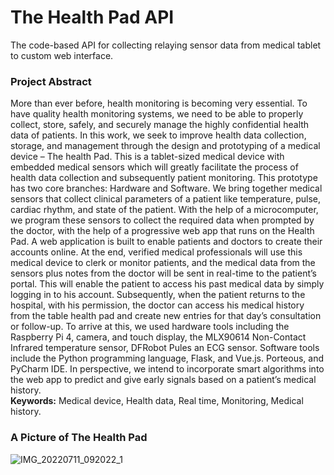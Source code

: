 # The Health Pad API

The code-based API for collecting relaying sensor data from medical tablet to custom web interface. 

### Project Abstract

More than ever before, health monitoring is becoming very essential. To have quality health  monitoring systems, we need to be able to properly collect, store, safely, and securely manage  the highly confidential health data of patients. In this work, we seek to improve health data  collection, storage, and management through the design and prototyping of a medical device – The health Pad. This is a tablet-sized medical device with embedded medical sensors which  will greatly facilitate the process of health data collection and subsequently patient monitoring.  This prototype has two core branches: Hardware and Software. We bring together medical  sensors that collect clinical parameters of a patient like temperature, pulse, cardiac rhythm, and  state of the patient. With the help of a microcomputer, we program these sensors to collect the  required data when prompted by the doctor, with the help of a progressive web app that runs  on the Health Pad. A web application is built to enable patients and doctors to create their accounts  online. At the end, verified medical professionals will use this medical device to clerk or  monitor patients, and the medical data from the sensors plus notes from the doctor will be sent  in real-time to the patient’s portal. This will enable the patient to access his past medical data by  simply logging in to his account. Subsequently, when the patient returns to the hospital, with his  permission, the doctor can access his medical history from the table health pad and create new  entries for that day’s consultation or follow-up. To arrive at this, we used hardware tools  including the Raspberry Pi 4, camera, and touch display, the MLX90614 Non-Contact Infrared temperature sensor, DFRobot Pules an ECG sensor. Software tools include the Python  programming language, Flask, and Vue.js. Porteous, and PyCharm IDE. In perspective, we intend  to incorporate smart algorithms into the web app to predict and give early signals based on a  patient’s medical history.  
**Keywords:** Medical device, Health data, Real time, Monitoring, Medical history.

### A Picture of The Health Pad
![IMG_20220711_092022_1](https://github.com/user-attachments/assets/73849e47-954e-4ef3-9a0d-1ef7c3fd4eda)
